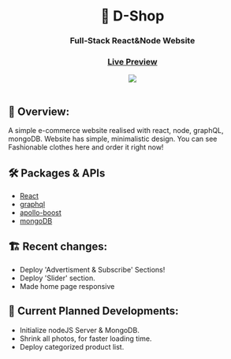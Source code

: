<div align="center">
  <h1>🌵 D-Shop</h1>
  <h3>Full-Stack React&Node Website</h3>
  <h3><a href="dshop-neon.vercel.app" target="_blank">Live Preview</a></h3>
</div>

<div align="center"><img src="https://github.com/DavitGe/dshop/blob/master/Screenshot%202023-05-20%20at%2021.36.26.png?raw=true" /></div>

<br>

## 💬 Overview:

A simple e-commerce website realised with react, node, graphQL, mongoDB. Website has simple, minimalistic design. You can see Fashionable clothes here and order it right now!

## 🛠️ Packages & APIs

- [React](https://reactjs.org/)
- [graphql](https://graphql.org/) 
- [apollo-boost](https://www.apollographql.com/docs/react/get-started/)
- [mongoDB](https://www.mongodb.com/)


## 🏗️ Recent changes:

- Deploy 'Advertisment & Subscribe' Sections! 
- Deploy 'Slider' section.
- Made home page responsive

## 🚧 Current Planned Developments:

- Initialize nodeJS Server & MongoDB.
- Shrink all photos, for faster loading time.
- Deploy categorized product list.

